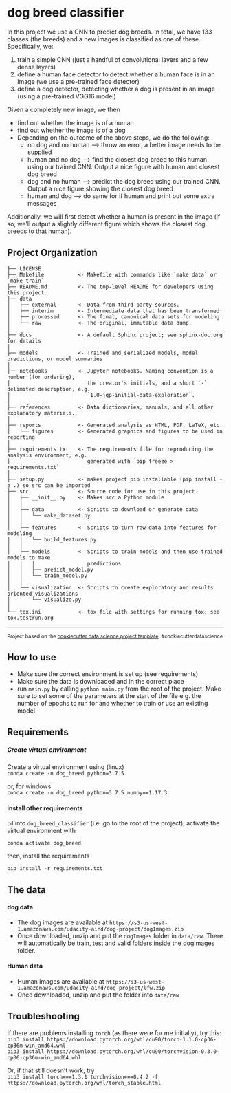 dog breed classifier
==============================

In this project we use a CNN to predict dog breeds. In total, we have 133 classes (the breeds) and a new images is classified as one of these. Specifically, we:

1. train a simple CNN (just a handful of convolutional layers and a few dense layers)
2. define a human face detector to detect whether a human face is in an image (we use a pre-trained face detector)
3. define a dog detector, detecting whether a dog is present in an image (using a pre-trained VGG16 model)

Given a completely new image, we then
* find out whether the image is of a human
* find out whether the image is of a dog
* Depending on the outcome of the above steps, we do the following:  
    * no dog and no human --> throw an error, a better image needs to be supplied
    * human and no dog    --> find the closest dog breed to this human using our trained CNN. Output a nice figure with human and closest dog breed
    * dog and no human --> predict the dog breed using our trained CNN. Output a nice figure showing the closest dog breed
    * human and dog --> do same for if human and print out some extra messages
    
  

Additionally, we will first detect whether a human is present in the image (if so, we'll output a slightly different figure which shows the closest dog breeds to that human). 

Project Organization
------------

    ├── LICENSE
    ├── Makefile           <- Makefile with commands like `make data` or `make train`
    ├── README.md          <- The top-level README for developers using this project.
    ├── data
    │   ├── external       <- Data from third party sources.
    │   ├── interim        <- Intermediate data that has been transformed.
    │   ├── processed      <- The final, canonical data sets for modeling.
    │   └── raw            <- The original, immutable data dump.
    │
    ├── docs               <- A default Sphinx project; see sphinx-doc.org for details
    │
    ├── models             <- Trained and serialized models, model predictions, or model summaries
    │
    ├── notebooks          <- Jupyter notebooks. Naming convention is a number (for ordering),
    │                         the creator's initials, and a short `-` delimited description, e.g.
    │                         `1.0-jqp-initial-data-exploration`.
    │
    ├── references         <- Data dictionaries, manuals, and all other explanatory materials.
    │
    ├── reports            <- Generated analysis as HTML, PDF, LaTeX, etc.
    │   └── figures        <- Generated graphics and figures to be used in reporting
    │
    ├── requirements.txt   <- The requirements file for reproducing the analysis environment, e.g.
    │                         generated with `pip freeze > requirements.txt`
    │
    ├── setup.py           <- makes project pip installable (pip install -e .) so src can be imported
    ├── src                <- Source code for use in this project.
    │   ├── __init__.py    <- Makes src a Python module
    │   │
    │   ├── data           <- Scripts to download or generate data
    │   │   └── make_dataset.py
    │   │
    │   ├── features       <- Scripts to turn raw data into features for modeling
    │   │   └── build_features.py
    │   │
    │   ├── models         <- Scripts to train models and then use trained models to make
    │   │   │                 predictions
    │   │   ├── predict_model.py
    │   │   └── train_model.py
    │   │
    │   └── visualization  <- Scripts to create exploratory and results oriented visualizations
    │       └── visualize.py
    │
    └── tox.ini            <- tox file with settings for running tox; see tox.testrun.org


--------

<p><small>Project based on the <a target="_blank" href="https://drivendata.github.io/cookiecutter-data-science/">cookiecutter data science project template</a>. #cookiecutterdatascience</small></p>

## How to use

* Make sure the correct environment is set up (see requirements)
* Make sure the data is downloaded and in the correct place
* run `main.py` by calling `python main.py` from the root of the project. Make sure to set some of the parameters at the start of the file e.g. the number of epochs to run for and whether to train or use an existing model



## Requirements


##### Create virtual environment
Create a virtual environment using (linux)  
`conda create -n dog_breed python=3.7.5`
 
 or, for windows  
 `conda create -n dog_breed python=3.7.5 numpy==1.17.3`

#### install other requirements
`cd` into `dog_breed_classifier` (i.e. go to the root of the project), activate the virtual environment with 

`conda activate dog_breed`

then, install the requirements  

`pip install -r requirements.txt`

## The data
#### dog data

* The dog images are available at 
`https://s3-us-west-1.amazonaws.com/udacity-aind/dog-project/dogImages.zip` 
* Once downloaded, unzip and put the `dogImages` folder in `data/raw`. There will automatically be train, test and valid folders inside the dogImages folder.

#### Human data
* Human images are available at 
`https://s3-us-west-1.amazonaws.com/udacity-aind/dog-project/lfw.zip`
* Once downloaded, unzip and put the folder into `data/raw`

## Troubleshooting

If there are problems installing `torch` (as there were for me initially), try this:  
`pip3 install https://download.pytorch.org/whl/cu90/torch-1.1.0-cp36-cp36m-win_amd64.whl`  
`pip3 install https://download.pytorch.org/whl/cu90/torchvision-0.3.0-cp36-cp36m-win_amd64.whl`

Or, if that still doesn't work, try  
`pip3 install torch===1.3.1 torchvision===0.4.2 -f https://download.pytorch.org/whl/torch_stable.html`
